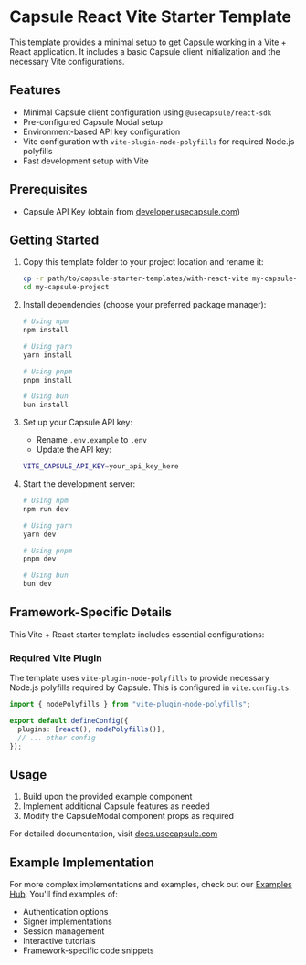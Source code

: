 # Capsule React Vite Starter Template

This template provides a minimal setup to get Capsule working in a Vite + React application. It includes a basic Capsule
client initialization and the necessary Vite configurations.

## Features

- Minimal Capsule client configuration using `@usecapsule/react-sdk`
- Pre-configured Capsule Modal setup
- Environment-based API key configuration
- Vite configuration with `vite-plugin-node-polyfills` for required Node.js polyfills
- Fast development setup with Vite

## Prerequisites

- Capsule API Key (obtain from [developer.usecapsule.com](https://developer.usecapsule.com))

## Getting Started

1. Copy this template folder to your project location and rename it:

   ```bash
   cp -r path/to/capsule-starter-templates/with-react-vite my-capsule-project
   cd my-capsule-project
   ```

2. Install dependencies (choose your preferred package manager):

   ```bash
   # Using npm
   npm install

   # Using yarn
   yarn install

   # Using pnpm
   pnpm install

   # Using bun
   bun install
   ```

3. Set up your Capsule API key:

   - Rename `.env.example` to `.env`
   - Update the API key:

   ```bash
   VITE_CAPSULE_API_KEY=your_api_key_here
   ```

4. Start the development server:

   ```bash
   # Using npm
   npm run dev

   # Using yarn
   yarn dev

   # Using pnpm
   pnpm dev

   # Using bun
   bun dev
   ```

## Framework-Specific Details

This Vite + React starter template includes essential configurations:

### Required Vite Plugin

The template uses `vite-plugin-node-polyfills` to provide necessary Node.js polyfills required by Capsule. This is
configured in `vite.config.ts`:

```typescript
import { nodePolyfills } from "vite-plugin-node-polyfills";

export default defineConfig({
  plugins: [react(), nodePolyfills()],
  // ... other config
});
```

## Usage

1. Build upon the provided example component
2. Implement additional Capsule features as needed
3. Modify the CapsuleModal component props as required

For detailed documentation, visit [docs.usecapsule.com](https://docs.usecapsule.com)

## Example Implementation

For more complex implementations and examples, check out our
[Examples Hub](https://github.com/capsule-org/Examples-Hub/). You'll find examples of:

- Authentication options
- Signer implementations
- Session management
- Interactive tutorials
- Framework-specific code snippets
